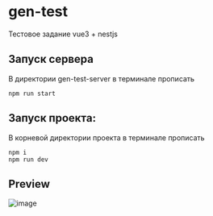 # gen-test

Тестовое задание vue3 + nestjs
## Запуск сервера

В директории gen-test-server в терминале прописать
```
npm run start
```

## Запуск проекта:
В корневой директории проекта в терминале прописать
```
npm i
npm run dev
```

## Preview
![image](https://user-images.githubusercontent.com/17192182/220568585-016e2e81-b3c0-4aa4-b845-a4b8e2b3210e.png)
